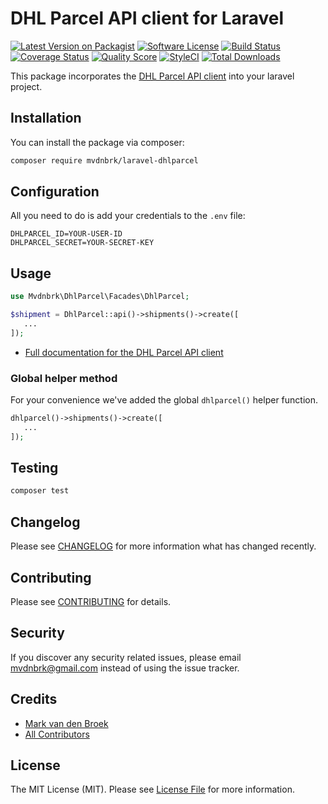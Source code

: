 # DHL Parcel API client for Laravel

[![Latest Version on Packagist][ico-version]][link-packagist]
[![Software License][ico-license]](LICENSE.md)
[![Build Status][ico-travis]][link-travis]
[![Coverage Status][ico-scrutinizer]][link-scrutinizer]
[![Quality Score][ico-code-quality]][link-code-quality]
[![StyleCI][ico-style-ci]][link-style-ci]
[![Total Downloads][ico-downloads]][link-downloads]

This package incorporates the [DHL Parcel API client](https://github.com/mvdnbrk/dhlparcel-php-api) into your laravel project.

## Installation

You can install the package via composer:

```bash
composer require mvdnbrk/laravel-dhlparcel
```

## Configuration

All you need to do is add your credentials to the `.env` file:

```
DHLPARCEL_ID=YOUR-USER-ID
DHLPARCEL_SECRET=YOUR-SECRET-KEY
```

## Usage

```php
use Mvdnbrk\DhlParcel\Facades\DhlParcel;

$shipment = DhlParcel::api()->shipments()->create([
   ...
]);
```

* [Full documentation for the DHL Parcel API client](https://github.com/mvdnbrk/dhlparcel-php-api)

### Global helper method

For your convenience we've added the global `dhlparcel()` helper function.

```php
dhlparcel()->shipments()->create([
   ...
]);
```

## Testing

``` bash
composer test
```
## Changelog

Please see [CHANGELOG](CHANGELOG.md) for more information what has changed recently.

## Contributing

Please see [CONTRIBUTING](.github/CONTRIBUTING.md) for details.

## Security

If you discover any security related issues, please email mvdnbrk@gmail.com instead of using the issue tracker.

## Credits

- [Mark van den Broek][link-author]
- [All Contributors][link-contributors]

## License

The MIT License (MIT). Please see [License File](LICENSE.md) for more information.

[ico-version]: https://img.shields.io/packagist/v/mvdnbrk/laravel-dhlparcel.svg?style=flat-square
[ico-license]: https://img.shields.io/badge/license-MIT-brightgreen.svg?style=flat-square
[ico-travis]: https://img.shields.io/travis/mvdnbrk/laravel-dhlparcel/master.svg?style=flat-square
[ico-scrutinizer]: https://img.shields.io/scrutinizer/coverage/g/mvdnbrk/laravel-dhlparcel.svg?style=flat-square
[ico-code-quality]: https://img.shields.io/scrutinizer/g/mvdnbrk/laravel-dhlparcel.svg?style=flat-square
[ico-style-ci]: https://styleci.io/repos/220024174/shield?branch=master
[ico-downloads]: https://img.shields.io/packagist/dt/mvdnbrk/laravel-dhlparcel.svg?style=flat-square

[link-packagist]: https://packagist.org/packages/mvdnbrk/laravel-dhlparcel
[link-travis]: https://travis-ci.org/mvdnbrk/laravel-dhlparcel
[link-scrutinizer]: https://scrutinizer-ci.com/g/mvdnbrk/laravel-dhlparcel/code-structure
[link-code-quality]: https://scrutinizer-ci.com/g/mvdnbrk/laravel-dhlparcel
[link-style-ci]: https://styleci.io/repos/221086654
[link-downloads]: https://packagist.org/packages/mvdnbrk/laravel-dhlparcel
[link-author]: https://github.com/mvdnbrk
[link-contributors]: ../../contributors
